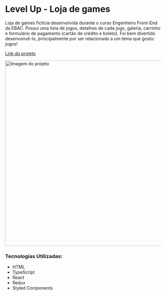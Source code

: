 # Level Up - Loja de games

Loja de games fictícia desenvolvida durante o curso Engenheiro Front-End da EBAC. Possui uma lista de jogos, detalhes de cada jogo, galeria, carrinho e formulário de pagamento (cartão de crédito e boleto). Foi bem divertido desenvonvê-lo, principalmente por ser relacionado a um tema que gosto: jogos!

[Link do projeto](https://level-up-game-store.vercel.app/)

<img src="https://i.ibb.co/DWcwr15/lvl-up.png" alt="Imagem do projeto" width="600"/>

### Tecnologias Utilizadas:
- HTML
- TypeScript
- React
- Redux
- Styled Components
